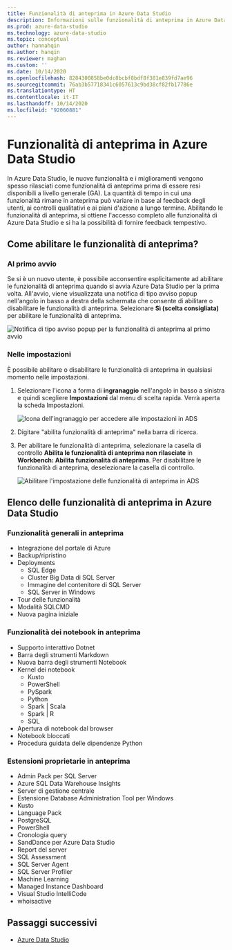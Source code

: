 ```yaml
---
title: Funzionalità di anteprima in Azure Data Studio
description: Informazioni sulle funzionalità di anteprima in Azure Data Studio e istruzioni su come abilitarle e usarle.
ms.prod: azure-data-studio
ms.technology: azure-data-studio
ms.topic: conceptual
author: hannahqin
ms.author: hanqin
ms.reviewer: maghan
ms.custom: ''
ms.date: 10/14/2020
ms.openlocfilehash: 8284300858be0dc8bcbf8bdf8f381e839fd7ae96
ms.sourcegitcommit: 76ab3b57718341c6057613c9bd38cf82fb17786e
ms.translationtype: HT
ms.contentlocale: it-IT
ms.lasthandoff: 10/14/2020
ms.locfileid: "92060881"
---
```

# <a name="preview-features-in-azure-data-studio"></a>Funzionalità di anteprima in Azure Data Studio

In Azure Data Studio, le nuove funzionalità e i miglioramenti vengono spesso rilasciati come funzionalità di anteprima prima di essere resi disponibili a livello generale (GA). La quantità di tempo in cui una funzionalità rimane in anteprima può variare in base al feedback degli utenti, ai controlli qualitativi e ai piani d'azione a lungo termine. Abilitando le funzionalità di anteprima, si ottiene l'accesso completo alle funzionalità di Azure Data Studio e si ha la possibilità di fornire feedback tempestivo.

## <a name="how-do-i-enable-preview-features"></a>Come abilitare le funzionalità di anteprima?

### <a name="on-first-launch"></a>Al primo avvio

Se si è un nuovo utente, è possibile acconsentire esplicitamente ad abilitare le funzionalità di anteprima quando si avvia Azure Data Studio per la prima volta. All'avvio, viene visualizzata una notifica di tipo avviso popup nell'angolo in basso a destra della schermata che consente di abilitare o disabilitare le funzionalità di anteprima. Selezionare **Sì (scelta consigliata)** per abilitare le funzionalità di anteprima.

![Notifica di tipo avviso popup per la funzionalità di anteprima al primo avvio](./media/getting-started/preview-toast-notification.png)

### <a name="in-settings"></a>Nelle impostazioni

È possibile abilitare o disabilitare le funzionalità di anteprima in qualsiasi momento nelle impostazioni.

1. Selezionare l'icona a forma di **ingranaggio** nell'angolo in basso a sinistra e quindi scegliere **Impostazioni** dal menu di scelta rapida. Verrà aperta la scheda Impostazioni.

   ![Icona dell'ingranaggio per accedere alle impostazioni in ADS](./media/settings/open-settings-menu.png)

2. Digitare "abilita funzionalità di anteprima" nella barra di ricerca.

3. Per abilitare le funzionalità di anteprima, selezionare la casella di controllo **Abilita le funzionalità di anteprima non rilasciate** in **Workbench: Abilita funzionalità di anteprima**. Per disabilitare le funzionalità di anteprima, deselezionare la casella di controllo.

   ![Abilitare l'impostazione delle funzionalità di anteprima in ADS](./media/settings/preview-features-settings.png)

## <a name="list-of-preview-features-in-azure-data-studio"></a>Elenco delle funzionalità di anteprima in Azure Data Studio

### <a name="general-features-in-preview"></a>Funzionalità generali in anteprima

* Integrazione del portale di Azure
* Backup/ripristino
* Deployments
    * SQL Edge
    * Cluster Big Data di SQL Server
    * Immagine del contenitore di SQL Server
    * SQL Server in Windows
* Tour delle funzionalità
*  Modalità SQLCMD
* Nuova pagina iniziale

### <a name="notebook-features-in-preview"></a>Funzionalità dei notebook in anteprima

* Supporto interattivo Dotnet
* Barra degli strumenti Markdown
*  Nuova barra degli strumenti Notebook
* Kernel dei notebook
    * Kusto
    * PowerShell
    * PySpark
    * Python
    * Spark | Scala
    * Spark | R
    * SQL
* Apertura di notebook dal browser
* Notebook bloccati
* Procedura guidata delle dipendenze Python

### <a name="first-party-extensions-in-preview"></a>Estensioni proprietarie in anteprima

* Admin Pack per SQL Server
* Azure SQL Data Warehouse Insights
* Server di gestione centrale
* Estensione Database Administration Tool per Windows
* Kusto
* Language Pack
* PostgreSQL
* PowerShell
* Cronologia query
* SandDance per Azure Data Studio
* Report del server
* SQL Assessment
* SQL Server Agent
* SQL Server Profiler
* Machine Learning
* Managed Instance Dashboard
* Visual Studio IntelliCode
* whoisactive

## <a name="next-steps"></a>Passaggi successivi

* [Azure Data Studio](what-is.md)
